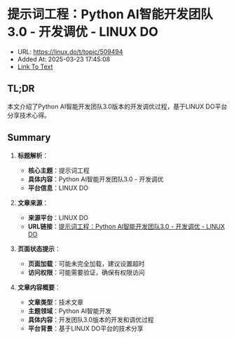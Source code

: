 # 提示词工程：Python AI智能开发团队3.0 - 开发调优 - LINUX DO
- URL: https://linux.do/t/topic/509494
- Added At: 2025-03-23 17:45:08
- [Link To Text](2025-03-23-提示词工程：python-ai智能开发团队3.0---开发调优---linux-do_raw.md)

## TL;DR
本文介绍了Python AI智能开发团队3.0版本的开发调优过程，基于LINUX DO平台分享技术心得。

## Summary
1. **标题解析**：
   - **核心主题**：提示词工程
   - **具体内容**：Python AI智能开发团队3.0 - 开发调优
   - **平台信息**：LINUX DO

2. **文章来源**：
   - **来源平台**：LINUX DO
   - **URL链接**：[提示词工程：Python AI智能开发团队3.0 - 开发调优 - LINUX DO](https://linux.do/t/topic/509494)

3. **页面状态提示**：
   - **页面加载**：可能未完全加载，建议设置超时
   - **访问权限**：可能需要验证，确保有权限访问

4. **文章内容概要**：
   - **文章类型**：技术文章
   - **主题领域**：Python AI智能开发
   - **具体内容**：开发团队3.0版本的开发和调优过程
   - **平台背景**：基于LINUX DO平台的技术分享
